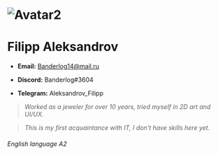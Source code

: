 
# ![Avatar2](https://github.com/AleksandrovArt/rsschool-cv/assets/137679062/88a2ab1e-bc0c-447e-a2d8-70c3d60d2e5f)

# Filipp Aleksandrov

 * **Email:** Banderlog14@mail.ru 
 
* **Discord:** Banderlog#3604 
 
* **Telegram:** Aleksandrov_Filipp

> _Worked as a jeweler for over 10 years, tried myself in 2D art and UI/UX._

> _This is my first acquaintance with IT, I don't have skills here yet._ 

###### English language A2
